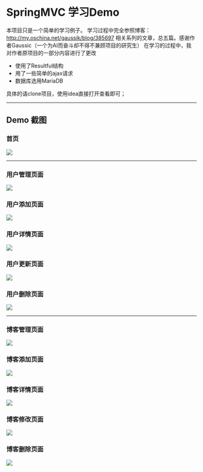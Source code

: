 # SpringMVC 学习Demo

本项目只是一个简单的学习例子。
学习过程中完全参照博客：http://my.oschina.net/gaussik/blog/385697 相关系列的文章，总五篇。感谢作者Gaussic（一个为AI而奋斗却不得不兼顾项目的研究生）
在学习的过程中，我对作者原项目的一部分内容进行了更改
+ 使用了Resultful结构
+ 用了一些简单的ajax请求
+ 数据库选用MariaDB


具体的请clone项目，使用idea直接打开查看即可；

---

## Demo 截图

### 首页
![](http://otsgsfu16.bkt.clouddn.com/17-9-5/92692202.jpg)


---
### 用户管理页面
![](http://otsgsfu16.bkt.clouddn.com/17-9-5/44572351.jpg)

### 用户添加页面
![](http://otsgsfu16.bkt.clouddn.com/17-9-5/39981090.jpg)

### 用户详情页面
![](http://otsgsfu16.bkt.clouddn.com/17-9-5/53342806.jpg)

### 用户更新页面
![](http://otsgsfu16.bkt.clouddn.com/17-9-5/51383003.jpg)

### 用户删除页面
![](http://otsgsfu16.bkt.clouddn.com/17-9-5/54294214.jpg)

---

### 博客管理页面
![](http://otsgsfu16.bkt.clouddn.com/17-9-5/94027536.jpg)

### 博客添加页面
![](http://otsgsfu16.bkt.clouddn.com/17-9-5/87558977.jpg)

### 博客详情页面
![](http://otsgsfu16.bkt.clouddn.com/17-9-5/40386091.jpg)

### 博客修改页面
![](http://otsgsfu16.bkt.clouddn.com/17-9-5/50352383.jpg)

### 博客删除页面
![](http://otsgsfu16.bkt.clouddn.com/17-9-5/76824778.jpg)

